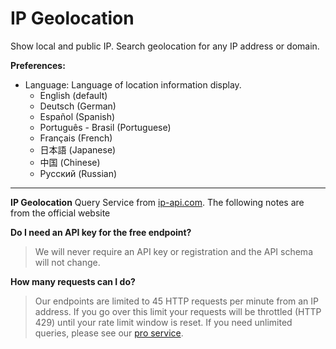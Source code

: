 # IP Geolocation

Show local and public IP.
Search geolocation for any IP address or domain.

**Preferences:**

- Language: Language of location information display.
  - English (default)
  - Deutsch (German)
  - Español (Spanish)
  - Português - Brasil (Portuguese)
  - Français (French)
  - 日本語 (Japanese)
  - 中国 (Chinese)
  - Русский (Russian)

------

**IP Geolocation** Query Service from [ip-api.com](https://ip-api.com). The following notes are from the official website

**Do I need an API key for the free endpoint?**

> We will never require an API key or registration and the API schema will not change.

**How many requests can I do?**

> Our endpoints are limited to 45 HTTP requests per minute from an IP address. If you go over this limit your requests will be throttled (HTTP 429) until your rate limit window is reset.
> If you need unlimited queries, please see our [pro service](https://members.ip-api.com/).
